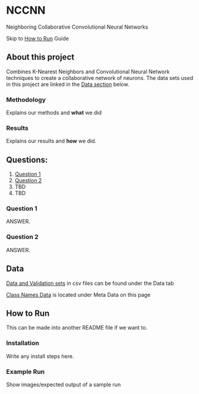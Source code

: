 # NCCNN
Neighboring Collaborative Convolutional Neural Networks

Skip to [How to Run](#How-to-Run) Guide

## About this project

Combines K-Nearest Neighbors and Convolutional Neural Network techniques to create a collaborative network
of neurons. The data sets used in this project are linked in the [Data section](#Data) below.

### Methodology

Explains our methods and **what** we did

### Results

Explains our results and **how** we did.

## Questions:
1. [Question 1](#Question-1)
2. [Question 2](#Question-2)
3. TBD
4. TBD

### Question 1

ANSWER.

### Question 2

ANSWER.

## Data

[Data and Validation sets](https://www.figure-eight.com/dataset/open-images-annotated-with-bounding-boxes/) in csv files can be found under the Data tab

[Class Names Data](https://storage.googleapis.com/openimages/web/download.html) is located under Meta Data on this page

## How to Run

This can be made into another README file if we want to.

### Installation

Write any install steps here.

### Example Run

Show images/expected output of a sample run


